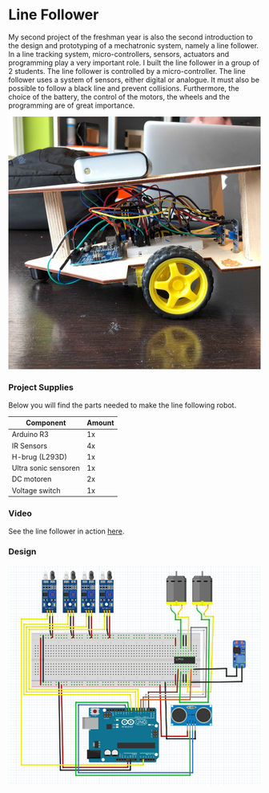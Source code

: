 # Line Follower

My second project of the freshman year is also the second introduction to the design and prototyping of a mechatronic system, namely a line follower. In a line tracking system, micro-controllers, sensors, actuators and programming play a very important role. I built the line follower in a group of 2 students. The line follower is controlled by a micro-controller. The line follower uses a system of sensors, either digital or analogue. It must also be possible to follow a black line and prevent collisions. Furthermore, the choice of the battery, the control of the motors, the wheels and the programming are of great importance.

![Image of Line Follower](img/line-follower.jpg?raw=true "Image of Line Follower")

### Project Supplies
Below you will find the parts needed to make the line following robot.

| Component	            |Amount |
|-----------------------|-------|
|Arduino R3	            | 1x    |
|IR Sensors	            | 4x    |
|H-brug (L293D)	        | 1x    |
|Ultra sonic sensoren   | 1x    |
|DC motoren	            | 2x    |
|Voltage switch	        | 1x    |

### Video
See the line follower in action [here](https://www.youtube.com/playlist?list=PLWpEUNgBR8QNmkcbRq45yOsR5BH53aqAa).

### Design
![Design of Line Follower](img/design.png?raw=true "Design of Line Follower")
